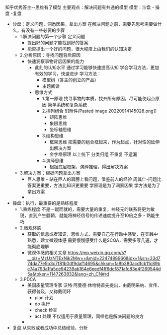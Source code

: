 知乎优秀答主--思维有了模型
主要观点：解决问题有共通的模型
模型：沙盘 - 操盘 -复盘
- 沙盘：定义问题，洞悉因果，拿出方案
  在解决问题之前，需要先思考需要做什么，有没有一些必要的步骤
	- 1.解决问题的第一个步骤 定义问题
		- 提出好的问题才能找到好的答案
		- 能否提出一个好的问题，很大程度上由我们的认知决定
	- 2.分析原因：寻找问题背后原因
		- 快速洞察事物背后因果的能力
			- 此刻的认知水平
			  通过学习能够快速提高认知
			  学会学习方法，更加有效的学习，快速进步
			  学习方法：
				- 模型树（答主的创立的产品）
				- 主题阅读
			- 思维方式
				- 1.第一原理
				  找寻事物的本质，找齐所有原因，尽可能使起点原因
				  简单系统和复杂系统
				- 2.排列组合
				  ![[附件/Pasted image 20220914145028.png]]
					- 矩阵思维
					- 象限思维
					- 坐标轴思维
				- 3.结构思维
					- 框架思维 把需要的组合框起来，作为起点，针对性的延伸出解决方案
					- 金字塔原理 以上统下 分类归组 不重复 不遗漏
				- 4.演绎思维
					- 根据底层框架，演绎推理，得出解决方案
	- 3.解决方案：根据问题拿出方案
		- 巨人思维 - 站在巨人的肩膀上看问题，借鉴前人的经验
		  周其仁-问题比答案更重要，方法比知识更重要
		  学原理是为了洞察因果
		  学方法是为了拿出方案
		- 
- 操盘：执行，最重要的是熟练程度
	- 1.熟练程度
	  不是一蹴而就的，需要大量的重复，神经元的联系将更为敏锐，直到产生髓鞘，就能将神经信号的传递速度提升至10倍之多 - 熟能生巧
	- 2.微观体感
		- 获取的信息或者知识，思维方式，需要自己在行动中感受，在实践中熟悉，建立微观体感
		  需要慢慢感受什么是SCQA，需要多写几遍，才能彻底理解
		- 微观体感的相关文章
		  https://mp.weixin.qq.com/s?__biz=MzUzNTExNjk2Mw==&mid=2247488966&idx=1&sn=33d774da77e5b3c7f81b0df9daf14695&chksm=fa8b380acdfcb11c89bc74a793a1fa5ce94239ab164e6eedf4ff6dcf871afc83e4f269544d5a&token=1147263832&lang=zh_CN#rd
	- 3.PDCA
		- 美国质量管理专家 沃特·阿曼德·休哈特首先提出，由戴明采纳、宣传、获得普及，又称戴明环
			- plan 计划
			- do 执行
			- check 检查
			- act 处理
			  不仅适用于质量管理，同样也是解决问题的良方
		- 
- 复盘
  从失败或者成功中总结经验，分析